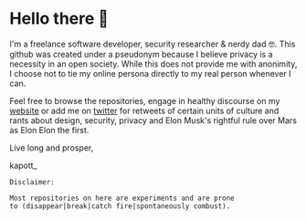
# Hello there 👋

I'm a freelance software developer, security researcher & nerdy dad 🤓. This github was created under a pseudonym because I believe privacy is a necessity in an open society. While this does not provide me with anonimity, I choose not to tie my online persona directly to my real person whenever I can.

Feel free to browse the repositories, engage in healthy discourse on my [website](//kapott.io) or add me on [twitter](//twitter.com/kapott_) for retweets of certain units of culture and rants about design, security, privacy and Elon Musk's rightful rule over Mars as Elon Elon the first.

Live long and prosper,

kapott_



```
Disclaimer: 

Most repositories on here are experiments and are prone 
to (disappear|break|catch fire|spontaneously combust). 
```

